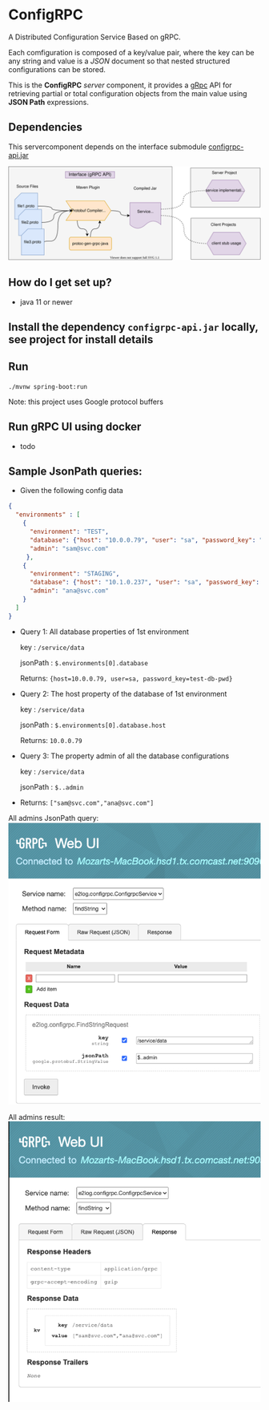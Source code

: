 # ConfigRPC
A Distributed Configuration Service Based on gRPC. 

Each comfiguration is composed of a key/value pair, where the key can be any string and value is a *JSON* document so that nested structured configurations can be stored.

This is the **ConfigRPC** *server* component, it provides a [gRpc](https://grpc.io/docs/guides/) API for retrieving partial or total configuration objects from the main value using **JSON Path** expressions.

## Dependencies
This servercomponent depends on the interface submodule [configrpc-api.jar](https://github.com/e2log/configrpc-api)  

![Architecture](grpc-interface.svg)

## How do I get set up? ###
 
- java 11 or newer 

## Install the dependency `configrpc-api.jar` locally, see project for install details 


## Run
`./mvnw spring-boot:run`

Note: this project uses Google protocol buffers

## Run gRPC UI using docker

- todo

## Sample JsonPath queries:

- Given the following config data
```json
{
  "environments" : [
    {
      "environment": "TEST", 
      "database": {"host": "10.0.0.79", "user": "sa", "password_key": "test-db-pwd"}, 
      "admin": "sam@svc.com"
     },
    {
      "environment": "STAGING",
      "database": {"host": "10.1.0.237", "user": "sa", "password_key": "staging-db-pwd"},
      "admin": "ana@svc.com"
    }
  ]
}
```
- Query 1: All database properties of 1st environment

    key : `/service/data` 

    jsonPath : `$.environments[0].database`
    
  Returns:
 `{host=10.0.0.79, user=sa, password_key=test-db-pwd}`
  
  
- Query 2: The host property of the database of 1st environment 

    key : `/service/data` 
   
    jsonPath : `$.environments[0].database.host`
    
  Returns:
 `10.0.0.79`
  
  
- Query 3: The property admin of all the database configurations

    key : `/service/data` 
   
    jsonPath : `$..admin`
    
- Returns:
 `["sam@svc.com","ana@svc.com"]`

All admins JsonPath query:   
![GRPC-UI All Admins Query](all-admins-grpc-ui-query.png) 
  
  
All admins result:  
![GRPC-UI All Admins Result](all-admins-grpc-ui-result.png) 

